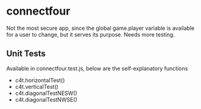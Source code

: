 connectfour
===========

Not the most secure app, since the global game.player variable is available for a user to change, but it serves its purpose. Needs more testing.

Unit Tests
-----------
Available in connectfour.test.js, below are the self-explanatory functions

* c4t.horizontalTest()
* c4t.verticalTest()
* c4t.diagonalTestNESW()
* c4t.diagonalTestNWSE()
